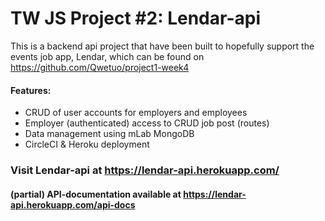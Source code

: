 # TW JS Project #2: Lendar-api

This is a backend api project that have been built to hopefully support the events job app, Lendar, which can be found on https://github.com/Qwetuo/project1-week4

#### Features:

- CRUD of user accounts for employers and employees
- Employer (authenticated) access to CRUD job post (routes)
- Data management using mLab MongoDB
- CircleCI & Heroku deployment

### Visit Lendar-api at https://lendar-api.herokuapp.com/
#### (partial) API-documentation available at https://lendar-api.herokuapp.com/api-docs